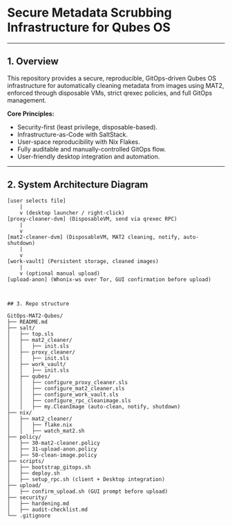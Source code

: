 # Secure Metadata Scrubbing Infrastructure for Qubes OS

---

## 1. Overview

This repository provides a secure, reproducible, GitOps-driven Qubes OS infrastructure for automatically cleaning metadata from images using MAT2, enforced through disposable VMs, strict qrexec policies, and full GitOps management.

**Core Principles:**
- Security-first (least privilege, disposable-based).
- Infrastructure-as-Code with SaltStack.
- User-space reproducibility with Nix Flakes.
- Fully auditable and manually-controlled GitOps flow.
- User-friendly desktop integration and automation.

---

## 2. System Architecture Diagram

```plaintext
[user selects file]
    |
    v (desktop launcher / right-click)
[proxy-cleaner-dvm] (DisposableVM, send via qrexec RPC)
    |
    v
[mat2-cleaner-dvm] (DisposableVM, MAT2 cleaning, notify, auto-shutdown)
    |
    v
[work-vault] (Persistent storage, cleaned images)
    |
    v (optional manual upload)
[upload-anon] (Whonix-ws over Tor, GUI confirmation before upload)



## 3. Repo structure

GitOps-MAT2-Qubes/
├── README.md
├── salt/
│   ├── top.sls
│   ├── mat2_cleaner/
│   │   ├── init.sls
│   ├── proxy_cleaner/
│   │   ├── init.sls
│   ├── work_vault/
│   │   ├── init.sls
│   ├── qubes/
│   │   ├── configure_proxy_cleaner.sls
│   │   ├── configure_mat2_cleaner.sls
│   │   ├── configure_work_vault.sls
│   │   ├── configure_rpc_cleanimage.sls
│   │   ├── my.CleanImage (auto-clean, notify, shutdown)
├── nix/
│   ├── mat2_cleaner/
│   │   ├── flake.nix
│   │   ├── watch_mat2.sh
├── policy/
│   ├── 30-mat2-cleaner.policy
│   ├── 31-upload-anon.policy
│   ├── 50-clean-image.policy
├── scripts/
│   ├── bootstrap_gitops.sh
│   ├── deploy.sh
│   ├── setup_rpc.sh (client + Desktop integration)
├── upload/
│   ├── confirm_upload.sh (GUI prompt before upload)
├── security/
│   ├── hardening.md
│   ├── audit-checklist.md
└── .gitignore
